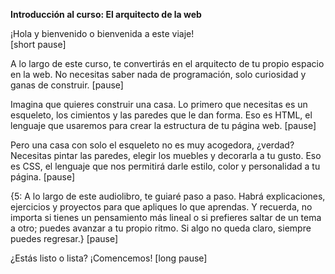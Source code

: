 **Introducción al curso: El arquitecto de la web**

¡Hola y bienvenido o bienvenida a este viaje!  
[short pause]

A lo largo de este curso, te convertirás en el arquitecto de tu propio espacio en la web. No necesitas saber nada de programación, solo curiosidad y ganas de construir.
[pause]

Imagina que quieres construir una casa. Lo primero que necesitas es un esqueleto, los cimientos y las paredes que le dan forma. Eso es HTML, el lenguaje que usaremos para crear la estructura de tu página web.
[pause]

Pero una casa con solo el esqueleto no es muy acogedora, ¿verdad? Necesitas pintar las paredes, elegir los muebles y decorarla a tu gusto. Eso es CSS, el lenguaje que nos permitirá darle estilo, color y personalidad a tu página.
[pause]

{5: A lo largo de este audiolibro, te guiaré paso a paso. Habrá explicaciones, ejercicios y proyectos para que apliques lo que aprendas. Y recuerda, no importa si tienes un pensamiento más lineal o si prefieres saltar de un tema a otro; puedes avanzar a tu propio ritmo. Si algo no queda claro, siempre puedes regresar.}
[pause]

¿Estás listo o lista? ¡Comencemos!
[long pause]
